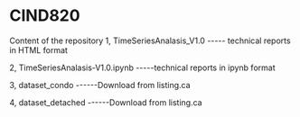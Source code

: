 # CIND820
Content of the repository
1, TimeSeriesAnalasis_V1.0   ----- technical reports in HTML format

2, TimeSeriesAnalasis-V1.0.ipynb  -----technical reports in ipynb format

3, dataset_condo     ------Download from listing.ca

4, dataset_detached  ------Download from listing.ca

